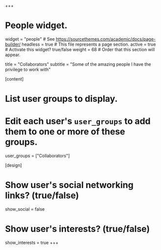 +++
# People widget.
widget = "people"  # See https://sourcethemes.com/academic/docs/page-builder/
headless = true  # This file represents a page section.
active = true  # Activate this widget? true/false
weight = 68  # Order that this section will appear.

title = "Collaborators"
subtitle = "Some of the amazing people I have the privilege to work with"

[content]
# List user groups to display.
#   Edit each user's `user_groups` to add them to one or more of these groups.
user_groups = ["Collaborators"]

[design]
  # Show user's social networking links? (true/false)
  show_social = false

  # Show user's interests? (true/false)
  show_interests = true
+++
